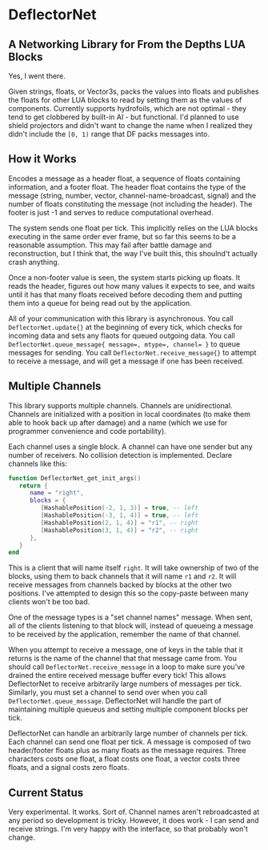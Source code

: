 # DeflectorNet

## A Networking Library for From the Depths LUA Blocks

Yes, I went there.

Given strings, floats, or Vector3s, packs the values into floats and publishes the floats for other LUA blocks to read by setting them as the values of components. Currently supports hydrofoils, which are not optimal - they tend to get clobbered by built-in AI - but functional. I'd planned to use shield projectors and didn't want to change the name when I realized they didn't include the `[0, 1)` range that DF packs messages into.

## How it Works

Encodes a message as a header float, a sequence of floats containing information, and a footer float. The header float contains the type of the message (string, number, vector, channel-name-broadcast, signal) and the number of floats constituting the message (not including the header). The footer is just -1 and serves to reduce computational overhead.

The system sends one float per tick. This implicitly relies on the LUA blocks executing in the same order ever frame, but so far this seems to be a reasonable assumption. This may fail after battle damage and reconstruction, but I think that, the way I've built this, this shoulnd't actually crash anything.

Once a non-footer value is seen, the system starts picking up floats. It reads the header, figures out how many values it expects to see, and waits until it has that many floats received before decoding them and putting them into a queue for being read out by the application.

All of your communication with this library is asynchronous. You call `DeflectorNet.update{}` at the beginning of every tick, which checks for incoming data and sets any flaots for queued outgoing data. You call `DeflectorNet.queue_message{ message=, mtype=, channel= }` to queue messages for sending. You call `DeflectorNet.receive_message{}` to attempt to receive a message, and will get a message if one has been received.

## Multiple Channels

This library supports multiple channels. Channels are unidirectional. Channels are initialized with a position in local coordinates (to make them able to hook back up after damage) and a name (which we use for programmer convenience and code portability).

Each channel uses a single block. A channel can have one sender but any number of receivers. No collision detection is implemented. Declare channels like this:

```lua
function DeflectorNet_get_init_args()
   return {
	  name = "right",
	  blocks = {
		 [HashablePosition(-2, 1, 3)] = true, -- left
		 [HashablePosition(-3, 1, 4)] = true, -- left
		 [HashablePosition(2, 1, 4)] = "r1", -- right
		 [HashablePosition(3, 1, 4)] = "r2", -- right
	  },
   }
end
```

This is a client that will name itself `right`. It will take ownership of two of the blocks, using them to back channels that it will name `r1` and `r2`. It will receive messages from channels backed by blocks at the other two positions. I've attempted to design this so the copy-paste between many clients won't be too bad.

One of the message types is a "set channel names" message. When sent, all of the clients listening to that block will, instead of queueing a message to be received by the application, remember the name of that channel.

When you attempt to receive a message, one of keys in the table that it returns is the name of the channel that that message came from. You should call `DeflectorNet.receive_message` in a loop to make sure you've drained the entire received message buffer every tick! This allows DeflectorNet to receive arbitrarily large numbers of messages per tick. Similarly, you must set a channel to send over when you call `DeflectorNet.queue_message`. DeflectorNet will handle the part of maintaining multiple queueus and setting multiple component blocks per tick.

DeflectorNet can handle an arbitrarily large number of channels per tick. Each channel can send one float per tick. A message is composed of two header/footer floats plus as many floats as the message requires. Three characters costs one float, a float costs one float, a vector costs three floats, and a signal costs zero floats.

## Current Status

Very experimental. It works. Sort of. Channel names aren't rebroadcasted at any period so development is tricky. However, it does work - I can send and receive strings. I'm very happy with the interface, so that probably won't change.
